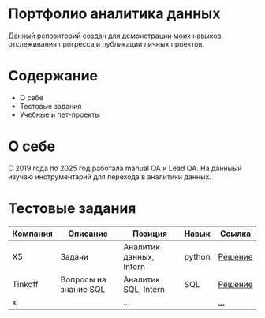 # Портфолио аналитика данных
Данный репозиторий создан для демонстрации моих навыков, отслеживания прогресса и публикации личных проектов.

# Содержание
- О себе
- Тестовые задания
- Учебные и пет-проекты

# О себе
С 2019 года по 2025 год работала manual QA и Lead QA. На данныый изучаю инструментарий для перехода в аналитики данных.

# Тестовые задания
| Компания  | Описание| Позиция                        | Навык| Ссылка            |
| --------- |--| ------------------------------- | -- | ----------------- |
| X5 | Задачи | Аналитик данных, Intern | python| [Решение](#)    |
| Tinkoff | Вопросы на знание SQL | Аналитик SQL,  Intern            | SQL | [Решение](https://github.com/Shenaeva/Data_analyst/blob/main/test_tasks/Tinkoff/Tinkoff.ipynb) |
| x | | ...                      | | [...](#)         |
